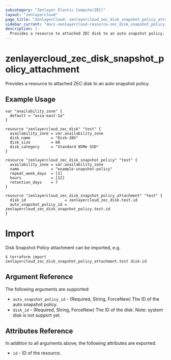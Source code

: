 ```yaml
---
subcategory: "Zenlayer Elastic Compute(ZEC)"
layout: "zenlayercloud"
page_title: "ZenlayerCloud: zenlayercloud_zec_disk_snapshot_policy_attachment"
sidebar_current: "docs-zenlayercloud-resource-zec_disk_snapshot_policy_attachment"
description: |-
  Provides a resource to attached ZEC disk to an auto snapshot policy.
---
```


# zenlayercloud_zec_disk_snapshot_policy_attachment

Provides a resource to attached ZEC disk to an auto snapshot policy.

## Example Usage

```hcl
var "availability_zone" {
  default = "asia-east-1a"
}

resource "zenlayercloud_zec_disk" "test" {
  availability_zone = var.availability_zone
  disk_name         = "Disk-20G"
  disk_size         = 60
  disk_category     = "Standard NVMe SSD"
}

resource "zenlayercloud_zec_disk_snapshot_policy" "test" {
  availability_zone = var.availability_zone
  name              = "example-snapshot-policy"
  repeat_week_days  = [1]
  hours             = [12]
  retention_days    = 7
}

resource "zenlayercloud_zec_disk_snapshot_policy_attachment" "test" {
  disk_id                 = zenlayercloud_zec_disk.test.id
  auto_snapshot_policy_id = zenlayercloud_zec_disk_snapshot_policy.test.id
}
```

# Import

Disk Snapshot Policy attachment can be imported, e.g.

```hcl
$ terraform import zenlayercloud_zec_disk_snapshot_policy_attachment.test disk-id
```

## Argument Reference

The following arguments are supported:

* `auto_snapshot_policy_id` - (Required, String, ForceNew) The ID of the auto snapshot policy.
* `disk_id` - (Required, String, ForceNew) The ID of the disk. Note: system disk is not support yet.

## Attributes Reference

In addition to all arguments above, the following attributes are exported:

* `id` - ID of the resource.




